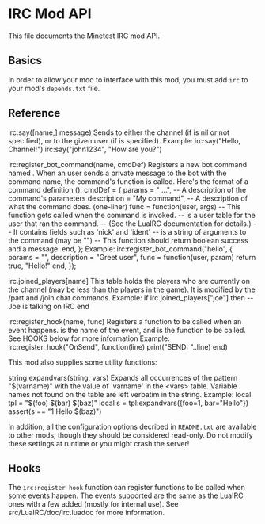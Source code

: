IRC Mod API
===========

This file documents the Minetest IRC mod API.

Basics
------

In order to allow your mod to interface with this mod, you must add `irc`
to your mod's `depends.txt` file.


Reference
---------

irc:say([name,] message)
Sends <message> to either the channel (if <name> is nil or not specified),
or to the given user (if <name> is specified).
Example:
	irc:say("Hello, Channel!")
	irc:say("john1234", "How are you?")

irc:register_bot_command(name, cmdDef)
	Registers a new bot command named <name>.
	When an user sends a private message to the bot with the command name, the
	command's function is called.
	Here's the format of a command definition (<cmdDef>):
		cmdDef = {
			params = "<param1> ...",      -- A description of the command's parameters
			description = "My command",   -- A description of what the command does. (one-liner)
			func = function(user, args)
				-- This function gets called when the command is invoked.
				-- <user> is a user table for the user that ran the command.
				--   (See the LuaIRC documentation for details.)
				--   It contains fields such as 'nick' and 'ident'
				-- <args> is a string of arguments to the command (may be "")
				-- This function should return boolean success and a message.
			end,
		};
	Example:
		irc:register_bot_command("hello", {
			params = "",
			description = "Greet user",
			func = function(user, param)
				return true, "Hello!"
			end,
		});

irc.joined_players[name]
	This table holds the players who are currently on the channel (may be less
	than the players in the game). It is modified by the /part and /join chat
	commands.
	Example:
	if irc.joined_players["joe"] then
		-- Joe is talking on IRC
	end

irc:register_hook(name, func)
	Registers a function to be called when an event happens. <name> is the name
	of the event, and <func> is the function to be called. See HOOKS below
	for more information
	Example:
	irc:register_hook("OnSend", function(line)
		print("SEND: "..line)
	end)

This mod also supplies some utility functions:

string.expandvars(string, vars)
	Expands all occurrences of the pattern "$(varname)" with the value of
	'varname' in the <vars> table. Variable names not found on the table
	are left verbatim in the string.
	Example:
	local tpl = "$(foo) $(bar) $(baz)"
	local s = tpl:expandvars({foo=1, bar="Hello"})
	assert(s == "1 Hello $(baz)") 

In addition, all the configuration options decribed in `README.txt` are
available to other mods, though they should be considered read-only. Do
not modify these settings at runtime or you might crash the server!


Hooks
-----

The `irc:register_hook` function can register functions to be called
when some events happen. The events supported are the same as the LuaIRC
ones with a few added (mostly for internal use).
See src/LuaIRC/doc/irc.luadoc for more information.

